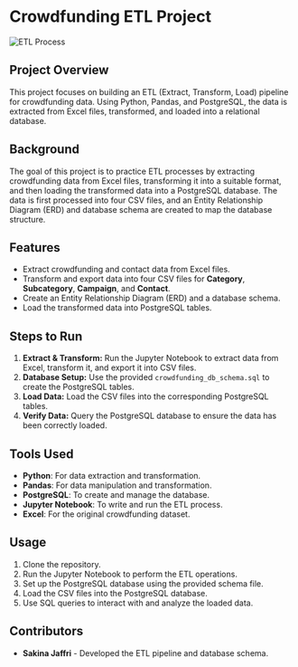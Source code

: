 # Crowdfunding ETL Project

![ETL Process](https://github.com/SakinaJaffri/-Crowdfunding_ETL_Project/assets/146900226/1031497d-d4b5-446c-8ca1-87c64ab68117)

## Project Overview

This project focuses on building an ETL (Extract, Transform, Load) pipeline for crowdfunding data. Using Python, Pandas, and PostgreSQL, the data is extracted from Excel files, transformed, and loaded into a relational database.

## Background

The goal of this project is to practice ETL processes by extracting crowdfunding data from Excel files, transforming it into a suitable format, and then loading the transformed data into a PostgreSQL database. The data is first processed into four CSV files, and an Entity Relationship Diagram (ERD) and database schema are created to map the database structure.

## Features

- Extract crowdfunding and contact data from Excel files.
- Transform and export data into four CSV files for **Category**, **Subcategory**, **Campaign**, and **Contact**.
- Create an Entity Relationship Diagram (ERD) and a database schema.
- Load the transformed data into PostgreSQL tables.

## Steps to Run

1. **Extract & Transform:** Run the Jupyter Notebook to extract data from Excel, transform it, and export it into CSV files.
2. **Database Setup:** Use the provided `crowdfunding_db_schema.sql` to create the PostgreSQL tables.
3. **Load Data:** Load the CSV files into the corresponding PostgreSQL tables.
4. **Verify Data:** Query the PostgreSQL database to ensure the data has been correctly loaded.

## Tools Used

- **Python**: For data extraction and transformation.
- **Pandas**: For data manipulation and transformation.
- **PostgreSQL**: To create and manage the database.
- **Jupyter Notebook**: To write and run the ETL process.
- **Excel**: For the original crowdfunding dataset.

## Usage

1. Clone the repository.
2. Run the Jupyter Notebook to perform the ETL operations.
3. Set up the PostgreSQL database using the provided schema file.
4. Load the CSV files into the PostgreSQL database.
5. Use SQL queries to interact with and analyze the loaded data.

## Contributors

- **Sakina Jaffri** - Developed the ETL pipeline and database schema.
